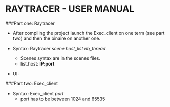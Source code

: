 RAYTRACER - USER MANUAL
=========

###Part one: Raytracer

- After compiling the project launch the Exec_client on one term (see part two) and then the binaire on another one.

- Syntax: Raytracer  *scene*  *host_list*  *nb_thread*
  - Scenes syntax are in the scenes files.
  - list.host: **IP:port**
- UI:

###Part two: Exec_client

- Syntax: Exec_client *port*
    - port has to be between 1024 and 65535
  
